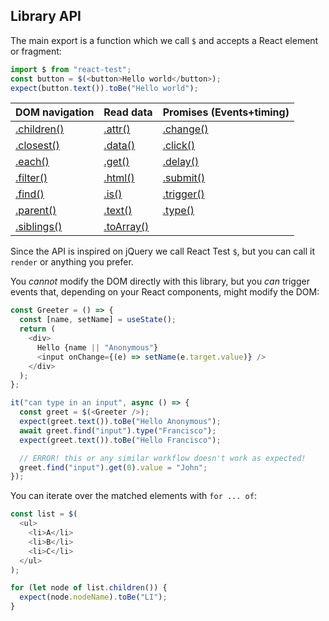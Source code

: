 ## Library API

The main export is a function which we call `$` and accepts a React element or fragment:

```js
import $ from "react-test";
const button = $(<button>Hello world</button>);
expect(button.text()).toBe("Hello world");
```

| DOM navigation           | Read data              | Promises (Events+timing) |
| ------------------------ | ---------------------- | ------------------------ |
| [.children()](#children) | [.attr()](#attr)       | [.change()](#change)     |
| [.closest()](#closest)   | [.data()](#data)       | [.click()](#click)       |
| [.each()](#each)         | [.get()](#get)         | [.delay()](#delay)       |
| [.filter()](#filter)     | [.html()](#html)       | [.submit()](#submit)     |
| [.find()](#find)         | [.is()](#is)           | [.trigger()](#trigger)   |
| [.parent()](#parent)     | [.text()](#text)       | [.type()](#type)         |
| [.siblings()](#siblings) | [.toArray()](#toarray) |                          |

Since the API is inspired on jQuery we call React Test `$`, but you can call it `render` or anything you prefer.

You _cannot_ modify the DOM directly with this library, but you _can_ trigger events that, depending on your React components, might modify the DOM:

```js
const Greeter = () => {
  const [name, setName] = useState();
  return (
    <div>
      Hello {name || "Anonymous"}
      <input onChange={(e) => setName(e.target.value)} />
    </div>
  );
};

it("can type in an input", async () => {
  const greet = $(<Greeter />);
  expect(greet.text()).toBe("Hello Anonymous");
  await greet.find("input").type("Francisco");
  expect(greet.text()).toBe("Hello Francisco");

  // ERROR! this or any similar workflow doesn't work as expected!
  greet.find("input").get(0).value = "John";
});
```

You can iterate over the matched elements with `for ... of`:

```js
const list = $(
  <ul>
    <li>A</li>
    <li>B</li>
    <li>C</li>
  </ul>
);

for (let node of list.children()) {
  expect(node.nodeName).toBe("LI");
}
```
